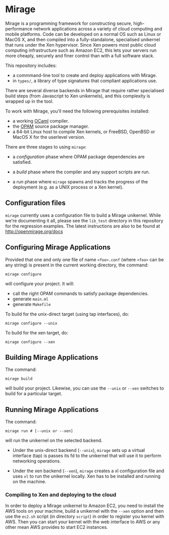 # Mirage

Mirage is a programming framework for constructing secure, high-performance
network applications across a variety of cloud computing and mobile platforms.
Code can be developed on a normal OS such as Linux or MacOS X, and then
compiled into a fully-standalone, specialised unikernel that runs under the Xen
hypervisor.  Since Xen powers most public cloud computing infrastructure such
as Amazon EC2, this lets your servers run more cheaply, securely and finer
control than with a full software stack.

This repository includes:

* a commmand-line tool to create and deploy applications with Mirage.
* in `types/`, a library of type signatures that compliant applications use.

There are several diverse backends in Mirage that require rather specialised
build steps (from Javascript to Xen unikernels), and this complexity is
wrapped up in the tool.

To work with Mirage, you'll need the following prerequisites installed:

* a working [OCaml](http://ocaml.org) compiler.
* the [OPAM](https://opam.ocaml.org) source package manager.
* a 64-bit Linux host to compile Xen kernels, or FreeBSD, OpenBSD or MacOS X
  for the userlevel version.

There are three stages to using `mirage`:

* a *configuration* phase where OPAM package dependencies are
  satisfied.

* a *build* phase where the compiler and any support scripts are run.

* a *run* phase where `mirage` spawns and tracks the progress of the
  deployment (e.g. as a UNIX process or a Xen kernel).

## Configuration files

`mirage` currently uses a configuration file to build a Mirage unikernel.
While we're documenting it all, please see the `lib_test` directory in
this repository for the regression examples.  The latest instructions are
also to be found at <http://openmirage.org/docs>

## Configuring Mirage Applications

Provided that one and only one file of name `<foo>.conf` (where
`<foo>` can be any string) is present in the current working
directory, the command:

```
mirage configure
```

will configure your project. It will:

* call the right OPAM commands to satisfy package dependencies.
* generate `main.ml`
* generate `Makefile`

To build for the unix-direct target (using tap interfaces), do:

```
mirage configure --unix
```

To build for the xen target, do:

```
mirage configure --xen
```

## Building Mirage Applications

The command:

```
mirage build
```

will build your project. Likewise, you can use the `--unix` or `--xen`
switches to build for a particular target.

## Running Mirage Applications

The command:

```
mirage run # [--unix or --xen]
```

will run the unikernel on the selected backend.

* Under the unix-direct backend (`--unix`), `mirage` sets up a virtual
  interface (tap) is passes its fd to the unikernel that will use it to
  perform networking operations.

* Under the xen backend (`--xen`), `mirage` creates a xl configuration
  file and uses `xl` to run the unikernel locally. Xen has to be
  installed and running on the machine.

### Compiling to Xen and deploying to the cloud

In order to deploy a Mirage unikernel to Amazon EC2, you need to
install the AWS tools on your machine, build a unikernel with the
`--xen` option and then use the `ec2.sh` script (in directory
`script`) in order to register you kernel with AWS. Then you can start
your kernel with the web interface to AWS or any other mean AWS
provides to start EC2 instances.
